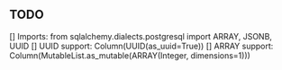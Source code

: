 ## TODO

[] Imports: from sqlalchemy.dialects.postgresql import ARRAY, JSONB, UUID
[] UUID support: Column(UUID(as_uuid=True))
[] ARRAY support: Column(MutableList.as_mutable(ARRAY(Integer, dimensions=1)))
